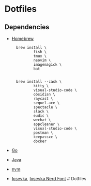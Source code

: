 # Dotfiles


## Dependencies


- [Homebrew](https://brew.sh/)
        
        brew install \
                fish \
                tmux \
                neovim \
                imagemagick \
                bat


        brew install --cask \
                kitty \
                visual-studio-code \
                obsidian \
                raycast \
                sequel-ace \
                spectacle \
                slack \
                eudic \
                wechat \
                appcleaner \
                visual-studio-code \
                postman \
                keepassxc \
                docker



- [Go](https://go.dev/dl/)
- [Java](https://www.oracle.com/java/technologies/downloads/#jdk18-mac)
- [nvm](https://github.com/nvm-sh/nvm)
- [Iosevka](https://github.com/be5invis/Iosevka/releases), [Iosevka Nerd Font](https:github.com/ryanoasis/nerd-fonts/releases) # Dotfiles
